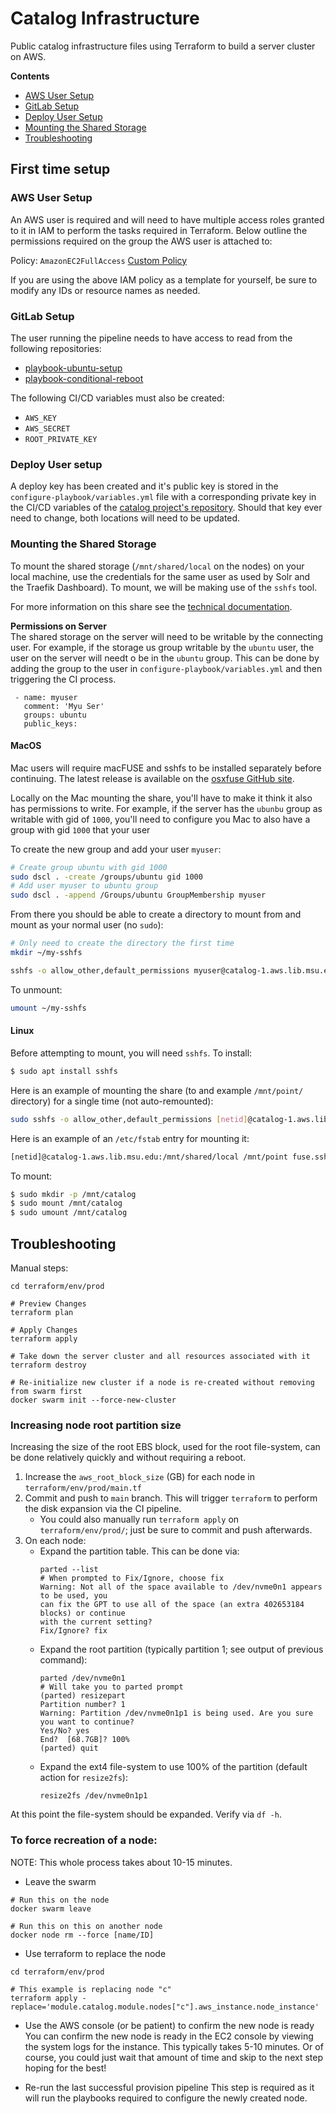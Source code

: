 # Catalog Infrastructure
Public catalog infrastructure files using Terraform to build
a server cluster on AWS.

**Contents**
* [AWS User Setup](#aws-user-setup)
* [GitLab Setup](#gitlab-setup)
* [Deploy User Setup](#deploy-user-setup)
* [Mounting the Shared Storage](#mounting-the-shared-storage)
* [Troubleshooting](#troubleshooting)

## First time setup

### AWS User Setup
An AWS user is required and will need to have multiple access roles granted to it in IAM
to perform the tasks required in Terraform. Below outline the permissions required on the group
the AWS user is attached to:  

Policy: `AmazonEC2FullAccess`
[Custom Policy](user-policy.json)

If you are using the above IAM policy as a template for yourself, be sure to modify any IDs
or resource names as needed.  

### GitLab Setup
The user running the pipeline needs to have access to read from the following repositories:  
* [playbook-ubuntu-setup](https://gitlab.msu.edu/msu-libraries/devops/playbook-ubuntu-setup)
* [playbook-conditional-reboot](https://gitlab.msu.edu/msu-libraries/systems/playbook-conditional-reboot)

The following CI/CD variables must also be created: 
* `AWS_KEY`
* `AWS_SECRET`
* `ROOT_PRIVATE_KEY`

### Deploy User setup
A deploy key has been created and it's public key is stored in the `configure-playbook/variables.yml` file with 
a corresponding private key in the CI/CD variables of the
[catalog project's repository](https://gitlab.msu.edu/msu-libraries/devops/catalog). Should that key ever need to change,
both locations will need to be updated.


### Mounting the Shared Storage
To mount the shared storage (`/mnt/shared/local` on the nodes) on your local machine, use
the credentials for the same user as used by Solr and the Traefik Dashboard). To mount,
we will be making use of the `sshfs` tool.

For more information on this share see the
[technical documentation](https://msu-libraries.github.io/catalog/first-time-setup/#for-local-development).

**Permissions on Server**  
The shared storage on the server will need to be writable by the connecting user. For example, if the
storage us group writable by the `ubuntu` user, the user on the server will needt o be in the `ubuntu`
group. This can be done by adding the group to the user in `configure-playbook/variables.yml` and then
triggering the CI process.
```
 - name: myuser
   comment: 'Myu Ser'
   groups: ubuntu
   public_keys:
```

#### MacOS
Mac users will require macFUSE and sshfs to be installed separately before continuing.
The latest release is available on the [osxfuse GitHub site](https://osxfuse.github.io/).

Locally on the Mac mounting the share, you'll have to make it think it also has permissions to write.
For example, if the server has the `ubunbu` group as writable with gid of `1000`, you'll need to
configure you Mac to also have a group with gid `1000` that your user

To create the new group and add your user `myuser`:
```sh
# Create group ubuntu with gid 1000
sudo dscl . -create /groups/ubuntu gid 1000
# Add user myuser to ubuntu group
sudo dscl . -append /Groups/ubuntu GroupMembership myuser
```

From there you should be able to create a directory to mount from and mount as your normal user (no `sudo`):
```sh
# Only need to create the directory the first time
mkdir ~/my-sshfs

sshfs -o allow_other,default_permissions myuser@catalog-1.aws.lib.msu.edu:/mnt/shared/local ~/my-sshfs
```

To unmount:
```sh
umount ~/my-sshfs 
```

#### Linux
Before attempting to mount, you will need `sshfs`. To install:
```bash
$ sudo apt install sshfs
```

Here is an example of mounting the share (to and example `/mnt/point/` directory) for a single time (not auto-remounted):
```bash
sudo sshfs -o allow_other,default_permissions [netid]@catalog-1.aws.lib.msu.edu:/mnt/shared/local /mnt/point
```

Here is an example of an `/etc/fstab` entry for mounting it:
```bash
[netid]@catalog-1.aws.lib.msu.edu:/mnt/shared/local /mnt/point fuse.sshfs noauto,x-systemd.automount,_netdev,reconnect,identityfile=/home/[netid]/.ssh/id_ed25519,allow_other,default_permissions 0 0
```

To mount:
```bash
$ sudo mkdir -p /mnt/catalog
$ sudo mount /mnt/catalog
$ sudo umount /mnt/catalog
```

## Troubleshooting
Manual steps:
```
cd terraform/env/prod

# Preview Changes
terraform plan

# Apply Changes
terraform apply

# Take down the server cluster and all resources associated with it
terraform destroy

# Re-initialize new cluster if a node is re-created without removing from swarm first
docker swarm init --force-new-cluster 
```

### Increasing node root partition size
Increasing the size of the root EBS block, used for the root file-system, can
be done relatively quickly and without requiring a reboot.

1. Increase the `aws_root_block_size` (GB) for each node in `terraform/env/prod/main.tf`
2. Commit and push to `main` branch. This will trigger `terraform` to perform the disk expansion via the CI pipeline.
    - You could also manually run `terraform apply` on `terraform/env/prod/`; just be sure to commit and push afterwards.
3. On each node:
    - Expand the partition table. This can be done via:
      ```
      parted --list
      # When prompted to Fix/Ignore, choose fix
      Warning: Not all of the space available to /dev/nvme0n1 appears to be used, you
      can fix the GPT to use all of the space (an extra 402653184 blocks) or continue
      with the current setting?
      Fix/Ignore? fix
      ```
    - Expand the root partition (typically partition 1; see output of previous command):
      ```
      parted /dev/nvme0n1
      # Will take you to parted prompt
      (parted) resizepart
      Partition number? 1
      Warning: Partition /dev/nvme0n1p1 is being used. Are you sure you want to continue?
      Yes/No? yes
      End?  [68.7GB]? 100%
      (parted) quit
      ```
    - Expand the ext4 file-system to use 100% of the partition (default action for `resize2fs`):
      ```
      resize2fs /dev/nvme0n1p1
      ```

At this point the file-system should be expanded. Verify via `df -h`.

### To force recreation of a node:
NOTE: This whole process takes about 10-15 minutes.
 
* Leave the swarm
```
# Run this on the node
docker swarm leave

# Run this on this on another node
docker node rm --force [name/ID]
```

* Use terraform to replace the node
```
cd terraform/env/prod

# This example is replacing node "c"
terraform apply -replace='module.catalog.module.nodes["c"].aws_instance.node_instance'
```
* Use the AWS console (or be patient) to confirm the new node is ready
You can confirm the new node is ready in the EC2 console by viewing the system logs for the instance.
This typically takes 5-10 minutes. Or of course, you could just wait that amount of time and skip to the
next step hoping for the best!

* Re-run the last successful provision pipeline
This step is required as it will run the playbooks required to configure the newly created node.

